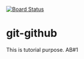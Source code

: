 [![Board Status](https://dev.azure.com/IntellipaatOrganisation/27f55988-93c5-4b8e-8b04-992d5da863fb/31bb33bc-499f-4205-8031-a87e19672140/_apis/work/boardbadge/1eecaa63-4c9b-4000-964e-653dd2295c41)](https://dev.azure.com/IntellipaatOrganisation/27f55988-93c5-4b8e-8b04-992d5da863fb/_boards/board/t/31bb33bc-499f-4205-8031-a87e19672140/Microsoft.RequirementCategory)
# git-github
This is tutorial purpose.
AB#1
